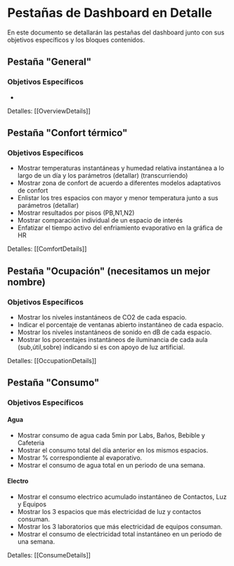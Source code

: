 # Pestañas de Dashboard en Detalle

En este documento se detallarán las pestañas del dashboard junto con sus objetivos específicos y los bloques contenidos.

## Pestaña "General"

### Objetivos Específicos
- 

Detalles: [[OverviewDetails]]


## Pestaña "Confort térmico"

### Objetivos Específicos

- Mostrar temperaturas instantáneas y humedad relativa instantánea a lo largo de un día y los parámetros (detallar) (transcurriendo)
- Mostrar zona de confort de acuerdo a diferentes modelos adaptativos de confort
- Enlistar los tres espacios con mayor y menor temperatura junto a sus parámetros (detallar)
- Mostrar resultados por pisos (PB,N1,N2)
- Mostrar comparación individual de un espacio de interés
- Enfatizar el tiempo activo del enfriamiento evaporativo en la gráfica de HR

Detalles: [[ComfortDetails]]

## Pestaña "Ocupación" (necesitamos un mejor nombre)

### Objetivos Específicos
- Mostrar los niveles instantáneos de CO2 de cada espacio.
- Indicar el porcentaje de ventanas abierto instantáneo de cada espacio.
- Mostrar los niveles instantáneos de sonido en dB de cada espacio.
- Mostrar los porcentajes instantáneos de iluminancia de cada aula (sub,útil,sobre) indicando si es con apoyo de luz artificial.

Detalles: [[OccupationDetails]]

## Pestaña "Consumo"

### Objetivos Específicos
#### Agua
- Mostrar consumo de agua cada 5min por Labs, Baños, Bebible y Cafeteria
- Mostrar el consumo total del día anterior en los mismos espacios.
- Mostrar % correspondiente al evaporativo.
- Mostrar el consumo de agua total en un periodo de una semana.
#### Electro
- Mostrar el consumo electrico acumulado instantáneo de Contactos, Luz y Equipos
- Mostrar los 3 espacios que más electricidad de luz y contactos consuman.
- Mostrar los 3 laboratorios que más electricidad de equipos consuman.
- Mostrar el consumo de electricidad total instantáneo en un periodo de una semana.

Detalles: [[ConsumeDetails]]
